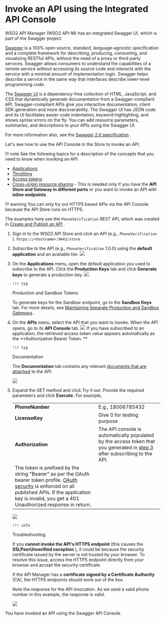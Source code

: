 # Invoke an API using the Integrated API Console

WSO2 API Manager (WSO2 API-M) has an integrated Swagger UI, which is part of the Swagger project.

[Swagger](http://swagger.io/) is a 100% open source, standard, language-agnostic specification and a complete framework for describing, producing, consuming, and visualizing RESTful APIs, without the need of a proxy or third-party services. Swagger allows consumers to understand the capabilities of a remote service without accessing its source code and interacts with the service with a minimal amount of implementation logic. Swagger helps describe a service in the same way that interfaces describe lower-level programming code.

The [Swagger UI](https://github.com/swagger-api/swagger-ui) is a dependency-free collection of HTML, JavaScript, and CSS that dynamically generate documentation from a Swagger-compliant API. Swagger-compliant APIs give you interactive documentation, client SDK generation and more discoverability. The Swagger UI has JSON code and its UI facilitates easier code indentation, keyword highlighting, and shows syntax errors on the fly. You can add resource parameters, summaries, and descriptions to your APIs using the Swagger UI.

For more information also, see the [Swagger 2.0 specification](https://github.com/swagger-api/swagger-spec/blob/master/versions/2.0.md) .

Let's see how to use the API Console in the Store to invoke an API.

!!! note
See the following topics for a description of the concepts that you need to know when invoking an API:

-   [Applications](_Key_Concepts_)
-   [Throttling](_Key_Concepts_)
-   [Access tokens](_Key_Concepts_)
-   [Cross-origin resource sharing](_Key_Concepts_) - This is needed only if you have the **API Store and Gateway in different ports** or you want to invoke an API with **inline endpoints** .

!!! warning
You can only try out HTTPS based APIs via the API Console because the API Store runs on HTTPS.


The examples here use the `PhoneVerification` REST API, which was created in [Create and Publish an API](_Create_and_Publish_an_API_) .

1.  Sign in to the WSO2 API Store and click an API (e.g., `PhoneVerification` ).
`https://<hostname>:9443/store          `

2.  Subscribe to the API (e.g., `PhoneVerification` 1.0.0) using the **default application** and an available tier.
    ![]({{base_path}}/assets/attachments/103327857/103327843.png)

3.  On the **Applications** menu, open the default application you used to subscribe to the API. Click the **Production Keys** tab and click **Generate keys** to generate a production key.
    ![]({{base_path}}/assets/attachments/103327857/103327842.png)

        !!! tip
    Production and Sandbox Tokens

    To generate keys for the Sandbox endpoint, go to the **Sandbox Keys** tab. For more details, see [Maintaining Separate Production and Sandbox Gateways](_Maintaining_Separate_Production_and_Sandbox_Gateways_) .


4.  On the **APIs** menu, select the API that you want to invoke. When the API opens, go to its **API Console** tab.
    ![]({{base_path}}/assets/attachments/103327857/103327841.png)
    If you have subscribed to an application, the retrieved access token value appears automatically as the **Authorization Bearer Token.
    **

        !!! tip
    Documentation

    The **Documentation** tab contains any relevant [documents that are attached](_Add_API_Documentation_) to the API.

    ![]({{base_path}}/assets/attachments/103327857/103327844.png)


5.  Expand the GET method and click Try it out. Provide the required parameters and click **Execute.** For example,

    |                   |                                                                                                                                                                                                                                           |
    |-------------------|-------------------------------------------------------------------------------------------------------------------------------------------------------------------------------------------------------------------------------------------|
    | **PhoneNumber**   | E.g., 18006785432                                                                                                                                                                                                                         |
    | **LicenseKey**    | Give 0 for testing purpose                                                                                                                                                                                                                |
    | **Authorization** | The API console is automatically populated by the access token that you generated in [step 3](#InvokeanAPIusingtheIntegratedAPIConsole-step3) after subscribing to the API.                                                               
      The token is prefixed by the string "Bearer" as per the OAuth bearer token profile. [OAuth security](_Key_Concepts_) is enforced on all published APIs. If the application key is invalid, you get a 401 Unauthorized response in return.  |

    ![]({{base_path}}/assets/attachments/103327857/103327840.png)

        !!! info
    Troubleshooting

    If you **cannot invoke the API's HTTPS endpoint** (this causes the **SSLPeerUnverified exception** ), it could be because the security certificate issued by the server is not trusted by your browser. To resolve this issue, access the HTTPS endpoint directly from your browser and accept the security certificate.

    If the API Manager has a **certificate signed by a Certificate Authority** (CA), the HTTPS endpoints should work out of the box.


    Note the response for the API invocation. As we used a valid phone number in this example, the response is valid.

    ![]({{base_path}}/assets/attachments/103327857/103327839.png)

You have invoked an API using the Swagger API Console.
